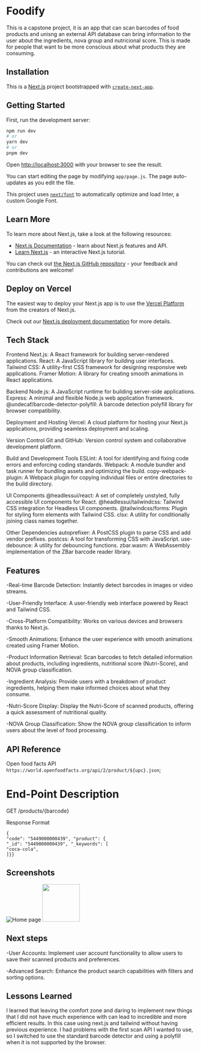 # Foodify

This is a capstone project, it is an app that can scan barcodes of food products and unisng an external API database can bring information to the user about the ingredients, nova group and nutricional score. This is made for people that want to be more conscious about what products they are consuming.

## Installation

This is a [Next.js](https://nextjs.org/) project bootstrapped with [`create-next-app`](https://github.com/vercel/next.js/tree/canary/packages/create-next-app).

## Getting Started

First, run the development server:

```bash
npm run dev
# or
yarn dev
# or
pnpm dev
```

Open [http://localhost:3000](http://localhost:3000) with your browser to see the result.

You can start editing the page by modifying `app/page.js`. The page auto-updates as you edit the file.

This project uses [`next/font`](https://nextjs.org/docs/basic-features/font-optimization) to automatically optimize and load Inter, a custom Google Font.

## Learn More

To learn more about Next.js, take a look at the following resources:

- [Next.js Documentation](https://nextjs.org/docs) - learn about Next.js features and API.
- [Learn Next.js](https://nextjs.org/learn) - an interactive Next.js tutorial.

You can check out [the Next.js GitHub repository](https://github.com/vercel/next.js/) - your feedback and contributions are welcome!

## Deploy on Vercel

The easiest way to deploy your Next.js app is to use the [Vercel Platform](https://vercel.com/new?utm_medium=default-template&filter=next.js&utm_source=create-next-app&utm_campaign=create-next-app-readme) from the creators of Next.js.

Check out our [Next.js deployment documentation](https://nextjs.org/docs/deployment) for more details.

## Tech Stack

Frontend
Next.js: A React framework for building server-rendered applications.
React: A JavaScript library for building user interfaces.
Tailwind CSS: A utility-first CSS framework for designing responsive web applications.
Framer Motion: A library for creating smooth animations in React applications.

Backend
Node.js: A JavaScript runtime for building server-side applications.
Express: A minimal and flexible Node.js web application framework.
@undecaf/barcode-detector-polyfill: A barcode detection polyfill library for browser compatibility.

Deployment and Hosting
Vercel: A cloud platform for hosting your Next.js applications, providing seamless deployment and scaling.

Version Control
Git and GitHub: Version control system and collaborative development platform.

Build and Development Tools
ESLint: A tool for identifying and fixing code errors and enforcing coding standards.
Webpack: A module bundler and task runner for bundling assets and optimizing the build.
copy-webpack-plugin: A Webpack plugin for copying individual files or entire directories to the build directory.

UI Components
@headlessui/react: A set of completely unstyled, fully accessible UI components for React.
@headlessui/tailwindcss: Tailwind CSS integration for Headless UI components.
@tailwindcss/forms: Plugin for styling form elements with Tailwind CSS.
clsx: A utility for conditionally joining class names together.

Other Dependencies
autoprefixer: A PostCSS plugin to parse CSS and add vendor prefixes.
postcss: A tool for transforming CSS with JavaScript.
use-debounce: A utility for debouncing functions.
zbar.wasm: A WebAssembly implementation of the ZBar barcode reader library.

## Features

-Real-time Barcode Detection: Instantly detect barcodes in images or video streams.

-User-Friendly Interface: A user-friendly web interface powered by React and Tailwind CSS.

-Cross-Platform Compatibility: Works on various devices and browsers thanks to Next.js.

-Smooth Animations: Enhance the user experience with smooth animations created using Framer Motion.

-Product Information Retrieval: Scan barcodes to fetch detailed information about products, including ingredients, nutritional score (Nutri-Score), and NOVA group classification.

-Ingredient Analysis: Provide users with a breakdown of product ingredients, helping them make informed choices about what they consume.

-Nutri-Score Display: Display the Nutri-Score of scanned products, offering a quick assessment of nutritional quality.

-NOVA Group Classification: Show the NOVA group classification to inform users about the level of food processing.

## API Reference

Open food facts API
`https://world.openfoodfacts.org/api/2/product/${upc}.json`;

# End-Point Description

GET /products/{barcode}

Response Format

```
{
"code": "5449000000439", "product": {
"_id": "5449000000439", "_keywords": [
"coca-cola",
]}}
```

## Screenshots

![Home page](images/Screenshot-readme-1.png)
<img src="images/Screenshot-readme-1.png" width="100" >

## Next steps

-User Accounts: Implement user account functionality to allow users to save their scanned products and preferences.

-Advanced Search: Enhance the product search capabilities with filters and sorting options.

## Lessons Learned

I learned that leaving the comfort zone and daring to implement new things that I did not have much experience with can lead to incredible and more efficient results. In this case using next.js and tailwind without having previous experience. I had problems with the first scan API I wanted to use, so I switched to use the standard barcode detector and using a polyfill when it is not supported by the browser.

